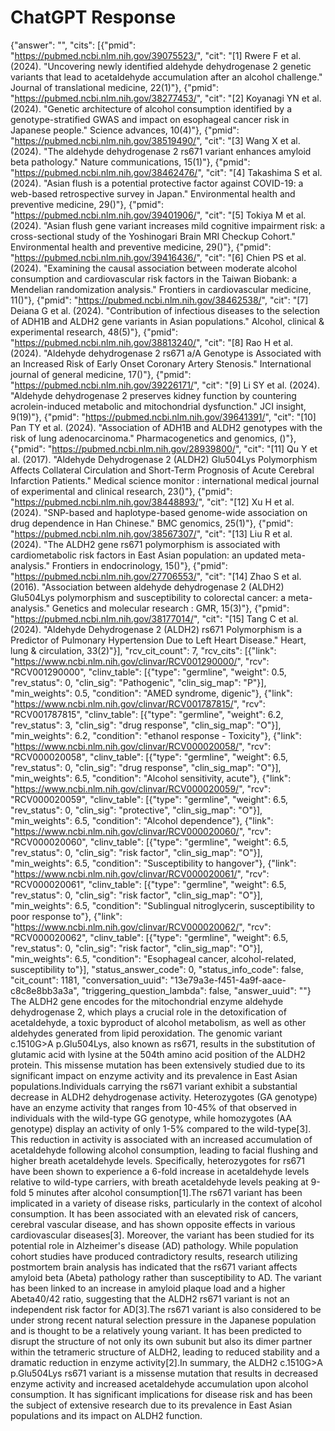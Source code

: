 # ChatGPT Response

{"answer": "", "cits": [{"pmid": "https://pubmed.ncbi.nlm.nih.gov/39075523/", "cit": "[1] Rwere F et al. (2024). \"Uncovering newly identified aldehyde dehydrogenase 2 genetic variants that lead to acetaldehyde accumulation after an alcohol challenge.\" Journal of translational medicine, 22(1)"}, {"pmid": "https://pubmed.ncbi.nlm.nih.gov/38277453/", "cit": "[2] Koyanagi YN et al. (2024). \"Genetic architecture of alcohol consumption identified by a genotype-stratified GWAS and impact on esophageal cancer risk in Japanese people.\" Science advances, 10(4)"}, {"pmid": "https://pubmed.ncbi.nlm.nih.gov/38519490/", "cit": "[3] Wang X et al. (2024). \"The aldehyde dehydrogenase 2 rs671 variant enhances amyloid beta pathology.\" Nature communications, 15(1)"}, {"pmid": "https://pubmed.ncbi.nlm.nih.gov/38462476/", "cit": "[4] Takashima S et al. (2024). \"Asian flush is a potential protective factor against COVID-19: a web-based retrospective survey in Japan.\" Environmental health and preventive medicine, 29()"}, {"pmid": "https://pubmed.ncbi.nlm.nih.gov/39401906/", "cit": "[5] Tokiya M et al. (2024). \"Asian flush gene variant increases mild cognitive impairment risk: a cross-sectional study of the Yoshinogari Brain MRI Checkup Cohort.\" Environmental health and preventive medicine, 29()"}, {"pmid": "https://pubmed.ncbi.nlm.nih.gov/39416436/", "cit": "[6] Chien PS et al. (2024). \"Examining the causal association between moderate alcohol consumption and cardiovascular risk factors in the Taiwan Biobank: a Mendelian randomization analysis.\" Frontiers in cardiovascular medicine, 11()"}, {"pmid": "https://pubmed.ncbi.nlm.nih.gov/38462538/", "cit": "[7] Deiana G et al. (2024). \"Contribution of infectious diseases to the selection of ADH1B and ALDH2 gene variants in Asian populations.\" Alcohol, clinical & experimental research, 48(5)"}, {"pmid": "https://pubmed.ncbi.nlm.nih.gov/38813240/", "cit": "[8] Rao H et al. (2024). \"Aldehyde dehydrogenase 2 rs671 a/A Genotype is Associated with an Increased Risk of Early Onset Coronary Artery Stenosis.\" International journal of general medicine, 17()"}, {"pmid": "https://pubmed.ncbi.nlm.nih.gov/39226171/", "cit": "[9] Li SY et al. (2024). \"Aldehyde dehydrogenase 2 preserves kidney function by countering acrolein-induced metabolic and mitochondrial dysfunction.\" JCI insight, 9(19)"}, {"pmid": "https://pubmed.ncbi.nlm.nih.gov/39641391/", "cit": "[10] Pan TY et al. (2024). \"Association of ADH1B and ALDH2 genotypes with the risk of lung adenocarcinoma.\" Pharmacogenetics and genomics, ()"}, {"pmid": "https://pubmed.ncbi.nlm.nih.gov/28939800/", "cit": "[11] Qu Y et al. (2017). \"Aldehyde Dehydrogenase 2 (ALDH2) Glu504Lys Polymorphism Affects Collateral Circulation and Short-Term Prognosis of Acute Cerebral Infarction Patients.\" Medical science monitor : international medical journal of experimental and clinical research, 23()"}, {"pmid": "https://pubmed.ncbi.nlm.nih.gov/38448893/", "cit": "[12] Xu H et al. (2024). \"SNP-based and haplotype-based genome-wide association on drug dependence in Han Chinese.\" BMC genomics, 25(1)"}, {"pmid": "https://pubmed.ncbi.nlm.nih.gov/38567307/", "cit": "[13] Liu R et al. (2024). \"The ALDH2 gene rs671 polymorphism is associated with cardiometabolic risk factors in East Asian population: an updated meta-analysis.\" Frontiers in endocrinology, 15()"}, {"pmid": "https://pubmed.ncbi.nlm.nih.gov/27706553/", "cit": "[14] Zhao S et al. (2016). \"Association between aldehyde dehydrogenase 2 (ALDH2) Glu504Lys polymorphism and susceptibility to colorectal cancer: a meta-analysis.\" Genetics and molecular research : GMR, 15(3)"}, {"pmid": "https://pubmed.ncbi.nlm.nih.gov/38177014/", "cit": "[15] Tang C et al. (2024). \"Aldehyde Dehydrogenase 2 (ALDH2) rs671 Polymorphism is a Predictor of Pulmonary Hypertension Due to Left Heart Disease.\" Heart, lung & circulation, 33(2)"}], "rcv_cit_count": 7, "rcv_cits": [{"link": "https://www.ncbi.nlm.nih.gov/clinvar/RCV001290000/", "rcv": "RCV001290000", "clinv_table": [{"type": "germline", "weight": 0.5, "rev_status": 0, "clin_sig": "Pathogenic", "clin_sig_map": "P"}], "min_weights": 0.5, "condition": "AMED syndrome, digenic"}, {"link": "https://www.ncbi.nlm.nih.gov/clinvar/RCV001787815/", "rcv": "RCV001787815", "clinv_table": [{"type": "germline", "weight": 6.2, "rev_status": 3, "clin_sig": "drug response", "clin_sig_map": "O"}], "min_weights": 6.2, "condition": "ethanol response - Toxicity"}, {"link": "https://www.ncbi.nlm.nih.gov/clinvar/RCV000020058/", "rcv": "RCV000020058", "clinv_table": [{"type": "germline", "weight": 6.5, "rev_status": 0, "clin_sig": "drug response", "clin_sig_map": "O"}], "min_weights": 6.5, "condition": "Alcohol sensitivity, acute"}, {"link": "https://www.ncbi.nlm.nih.gov/clinvar/RCV000020059/", "rcv": "RCV000020059", "clinv_table": [{"type": "germline", "weight": 6.5, "rev_status": 0, "clin_sig": "protective", "clin_sig_map": "O"}], "min_weights": 6.5, "condition": "Alcohol dependence"}, {"link": "https://www.ncbi.nlm.nih.gov/clinvar/RCV000020060/", "rcv": "RCV000020060", "clinv_table": [{"type": "germline", "weight": 6.5, "rev_status": 0, "clin_sig": "risk factor", "clin_sig_map": "O"}], "min_weights": 6.5, "condition": "Susceptibility to hangover"}, {"link": "https://www.ncbi.nlm.nih.gov/clinvar/RCV000020061/", "rcv": "RCV000020061", "clinv_table": [{"type": "germline", "weight": 6.5, "rev_status": 0, "clin_sig": "risk factor", "clin_sig_map": "O"}], "min_weights": 6.5, "condition": "Sublingual nitroglycerin, susceptibility to poor response to"}, {"link": "https://www.ncbi.nlm.nih.gov/clinvar/RCV000020062/", "rcv": "RCV000020062", "clinv_table": [{"type": "germline", "weight": 6.5, "rev_status": 0, "clin_sig": "risk factor", "clin_sig_map": "O"}], "min_weights": 6.5, "condition": "Esophageal cancer, alcohol-related, susceptibility to"}], "status_answer_code": 0, "status_info_code": false, "cit_count": 1181, "conversation_uuid": "13e79a3e-f451-4a9f-aace-c8c8e8bb3a3a", "triggering_question_lambda": false, "answer_uuid": ""}
The ALDH2 gene encodes for the mitochondrial enzyme aldehyde dehydrogenase 2, which plays a crucial role in the detoxification of acetaldehyde, a toxic byproduct of alcohol metabolism, as well as other aldehydes generated from lipid peroxidation. The genomic variant c.1510G>A p.Glu504Lys, also known as rs671, results in the substitution of glutamic acid with lysine at the 504th amino acid position of the ALDH2 protein. This missense mutation has been extensively studied due to its significant impact on enzyme activity and its prevalence in East Asian populations.Individuals carrying the rs671 variant exhibit a substantial decrease in ALDH2 dehydrogenase activity. Heterozygotes (GA genotype) have an enzyme activity that ranges from 10-45% of that observed in individuals with the wild-type GG genotype, while homozygotes (AA genotype) display an activity of only 1-5% compared to the wild-type[3]. This reduction in activity is associated with an increased accumulation of acetaldehyde following alcohol consumption, leading to facial flushing and higher breath acetaldehyde levels. Specifically, heterozygotes for rs671 have been shown to experience a 6-fold increase in acetaldehyde levels relative to wild-type carriers, with breath acetaldehyde levels peaking at 9-fold 5 minutes after alcohol consumption[1].The rs671 variant has been implicated in a variety of disease risks, particularly in the context of alcohol consumption. It has been associated with an elevated risk of cancers, cerebral vascular disease, and has shown opposite effects in various cardiovascular diseases[3]. Moreover, the variant has been studied for its potential role in Alzheimer's disease (AD) pathology. While population cohort studies have produced contradictory results, research utilizing postmortem brain analysis has indicated that the rs671 variant affects amyloid beta (Abeta) pathology rather than susceptibility to AD. The variant has been linked to an increase in amyloid plaque load and a higher Abeta40/42 ratio, suggesting that the ALDH2 rs671 variant is not an independent risk factor for AD[3].The rs671 variant is also considered to be under strong recent natural selection pressure in the Japanese population and is thought to be a relatively young variant. It has been predicted to disrupt the structure of not only its own subunit but also its dimer partner within the tetrameric structure of ALDH2, leading to reduced stability and a dramatic reduction in enzyme activity[2].In summary, the ALDH2 c.1510G>A p.Glu504Lys rs671 variant is a missense mutation that results in decreased enzyme activity and increased acetaldehyde accumulation upon alcohol consumption. It has significant implications for disease risk and has been the subject of extensive research due to its prevalence in East Asian populations and its impact on ALDH2 function.